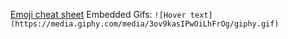 [Emoji cheat sheet](https://github.com/ikatyang/emoji-cheat-sheet/blob/master/README.md)
Embedded Gifs: `![Hover text](https://media.giphy.com/media/3ov9kasIPwOiLhFrOg/giphy.gif)`
